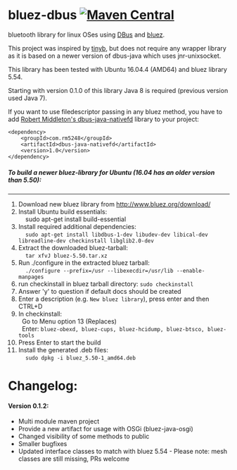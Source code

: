 # bluez-dbus [![Maven Central](https://maven-badges.herokuapp.com/maven-central/com.github.hypfvieh/bluez-dbus/badge.svg)](https://maven-badges.herokuapp.com/maven-central/com.github.hypfvieh/bluez-dbus)
bluetooth library for linux OSes using [DBus](https://dbus.freedesktop.org/) and [bluez](http://www.bluez.org/).

This project was inspired by [tinyb](https://github.com/intel-iot-devkit/tinyb),
but does not require any wrapper library as it is based on a newer version of dbus-java which uses jnr-unixsocket.

This library has been tested with Ubuntu 16.04.4 (AMD64) and bluez library 5.54.

Starting with version 0.1.0 of this library Java 8 is required (previous version used Java 7).

If you want to use filedescriptor passing in any bluez method, you have to add [Robert Middleton's dbus-java-nativefd](https://github.com/rm5248/dbus-java-nativefd) library to your project:

```
<dependency>
    <groupId>com.rm5248</groupId>
    <artifactId>dbus-java-nativefd</artifactId>
    <version>1.0</version>
</dependency>
```

##### To build a newer bluez-library for Ubuntu (16.04 has an older version than 5.50):
-------------
1. Download new bluez library from http://www.bluez.org/download/
2. Install Ubuntu build essentials:  
  &nbsp;&nbsp;&nbsp;&nbsp;sudo apt-get install build-essential
3. Install required additional dependencies:  
&nbsp;&nbsp;&nbsp;&nbsp;`sudo apt-get install libdbus-1-dev libudev-dev libical-dev libreadline-dev checkinstall libglib2.0-dev`
4. Extract the downloaded bluez-tarball:  
&nbsp;&nbsp;&nbsp;&nbsp;`tar xfvJ bluez-5.50.tar.xz`
5. Run ./configure in the extracted bluez tarball:  
   &nbsp;&nbsp;&nbsp;&nbsp;`./configure --prefix=/usr --libexecdir=/usr/lib --enable-manpages`
6. run checkinstall in bluez tarball directory: `sudo checkinstall`
7. Answer 'y' to question if default docs should be created
8. Enter a description (e.g. `New bluez library`), press enter and then CTRL+D
9. In checkinstall:  
    &nbsp;&nbsp;Go to Menu option 13 (Replaces)  
    &nbsp;&nbsp;Enter: `bluez-obexd, bluez-cups, bluez-hcidump, bluez-btsco, bluez-tools`
10. Press Enter to start the build
11. Install the generated .deb files:  
  &nbsp;&nbsp;&nbsp;&nbsp;`sudo dpkg -i bluez_5.50-1_amd64.deb`

# Changelog:

#### Version 0.1.2:
- Multi module maven project
- Provide a new artifact for usage with OSGi (bluez-java-osgi)
- Changed visibility of some methods to public
- Smaller bugfixes
- Updated interface classes to match with bluez 5.54 - Please note: mesh classes are still missing, PRs welcome
